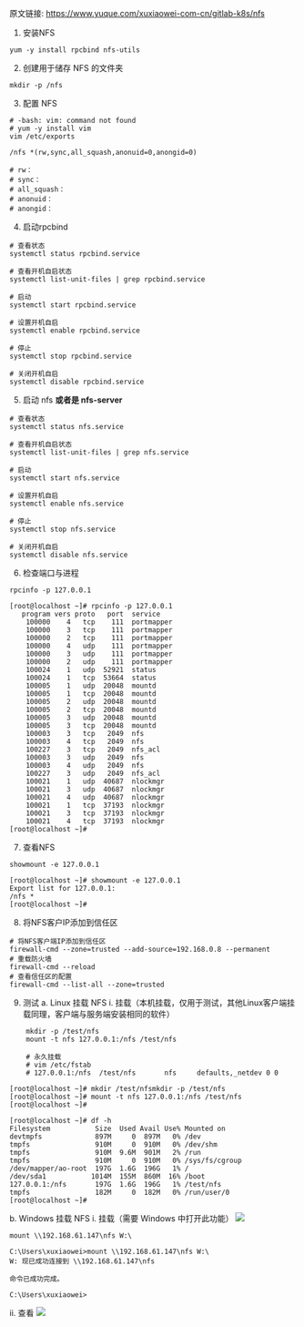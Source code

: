 原文链接: https://www.yuque.com/xuxiaowei-com-cn/gitlab-k8s/nfs

1. 安装NFS
```shell
yum -y install rpcbind nfs-utils
```
2. 创建用于储存 NFS 的文件夹
```shell
mkdir -p /nfs
```
3. 配置 NFS
```shell
# -bash: vim: command not found
# yum -y install vim
vim /etc/exports
```

```shell
/nfs *(rw,sync,all_squash,anonuid=0,anongid=0)

# rw：
# sync：
# all_squash：
# anonuid：
# anongid：
```
4. 启动rpcbind
```shell
# 查看状态
systemctl status rpcbind.service

# 查看开机自启状态
systemctl list-unit-files | grep rpcbind.service

# 启动
systemctl start rpcbind.service

# 设置开机自启
systemctl enable rpcbind.service
```

```shell
# 停止
systemctl stop rpcbind.service

# 关闭开机自启
systemctl disable rpcbind.service
```
5. 启动 nfs **或者是 nfs-server**
```shell
# 查看状态
systemctl status nfs.service

# 查看开机自启状态
systemctl list-unit-files | grep nfs.service

# 启动
systemctl start nfs.service

# 设置开机自启
systemctl enable nfs.service
```

```shell
# 停止
systemctl stop nfs.service

# 关闭开机自启
systemctl disable nfs.service
```
6. 检查端口与进程 
```shell
rpcinfo -p 127.0.0.1
```

```shell
[root@localhost ~]# rpcinfo -p 127.0.0.1
   program vers proto   port  service
    100000    4   tcp    111  portmapper
    100000    3   tcp    111  portmapper
    100000    2   tcp    111  portmapper
    100000    4   udp    111  portmapper
    100000    3   udp    111  portmapper
    100000    2   udp    111  portmapper
    100024    1   udp  52921  status
    100024    1   tcp  53664  status
    100005    1   udp  20048  mountd
    100005    1   tcp  20048  mountd
    100005    2   udp  20048  mountd
    100005    2   tcp  20048  mountd
    100005    3   udp  20048  mountd
    100005    3   tcp  20048  mountd
    100003    3   tcp   2049  nfs
    100003    4   tcp   2049  nfs
    100227    3   tcp   2049  nfs_acl
    100003    3   udp   2049  nfs
    100003    4   udp   2049  nfs
    100227    3   udp   2049  nfs_acl
    100021    1   udp  40687  nlockmgr
    100021    3   udp  40687  nlockmgr
    100021    4   udp  40687  nlockmgr
    100021    1   tcp  37193  nlockmgr
    100021    3   tcp  37193  nlockmgr
    100021    4   tcp  37193  nlockmgr
[root@localhost ~]# 
```
7.  查看NFS
```shell
showmount -e 127.0.0.1
```

```shell
[root@localhost ~]# showmount -e 127.0.0.1
Export list for 127.0.0.1:
/nfs *
[root@localhost ~]# 
```
8.  将NFS客户IP添加到信任区
```
# 将NFS客户端IP添加到信任区
firewall-cmd --zone=trusted --add-source=192.168.0.8 --permanent
# 重载防火墙
firewall-cmd --reload
# 查看信任区的配置
firewall-cmd --list-all --zone=trusted
```
9.  测试
	a. Linux 挂载 NFS
		i. 挂载（本机挂载，仅用于测试，其他Linux客户端挂载同理，客户端与服务端安装相同的软件）
```shell 
	mkdir -p /test/nfs
	mount -t nfs 127.0.0.1:/nfs /test/nfs

	# 永久挂载
	# vim /etc/fstab
	# 127.0.0.1:/nfs  /test/nfs       nfs     defaults,_netdev 0 0	
```

```shell
[root@localhost ~]# mkdir /test/nfsmkdir -p /test/nfs
[root@localhost ~]# mount -t nfs 127.0.0.1:/nfs /test/nfs
[root@localhost ~]#
```

```shell
[root@localhost ~]# df -h
Filesystem           Size  Used Avail Use% Mounted on
devtmpfs             897M     0  897M   0% /dev
tmpfs                910M     0  910M   0% /dev/shm
tmpfs                910M  9.6M  901M   2% /run
tmpfs                910M     0  910M   0% /sys/fs/cgroup
/dev/mapper/ao-root  197G  1.6G  196G   1% /
/dev/sda1           1014M  155M  860M  16% /boot
127.0.0.1:/nfs       197G  1.6G  196G   1% /test/nfs
tmpfs                182M     0  182M   0% /run/user/0
[root@localhost ~]# 
```

b.  Windows 挂载 NFS
	i. 挂载（需要 Windows 中打开此功能）
	![](https://cgqin.github.io/images//202303242216844.png)
```shell
mount \\192.168.61.147\nfs W:\
```

```shell
C:\Users\xuxiaowei>mount \\192.168.61.147\nfs W:\
W: 现已成功连接到 \\192.168.61.147\nfs

命令已成功完成。

C:\Users\xuxiaowei>
```
 ii. 查看
![](https://cgqin.github.io/images//202303242215435.png)